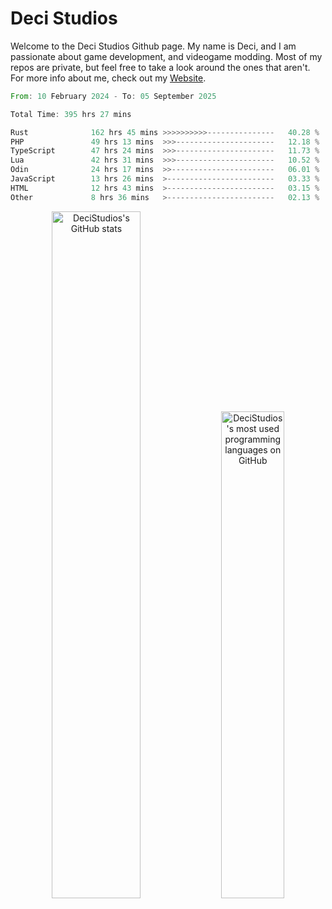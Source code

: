 # Deci Studios
Welcome to the Deci Studios Github page. My name is Deci, and I am passionate about game development, and videogame modding. Most of my repos are private, but feel free to take a look around the ones that aren't.
For more info about me, check out my <a href="https://decidev.co.uk" target="_blank">Website</a>.
<!--START_SECTION:waka-->

```rust
From: 10 February 2024 - To: 05 September 2025

Total Time: 395 hrs 27 mins

Rust              162 hrs 45 mins >>>>>>>>>>---------------   40.28 %
PHP               49 hrs 13 mins  >>>----------------------   12.18 %
TypeScript        47 hrs 24 mins  >>>----------------------   11.73 %
Lua               42 hrs 31 mins  >>>----------------------   10.52 %
Odin              24 hrs 17 mins  >>-----------------------   06.01 %
JavaScript        13 hrs 26 mins  >------------------------   03.33 %
HTML              12 hrs 43 mins  >------------------------   03.15 %
Other             8 hrs 36 mins   >------------------------   02.13 %
```

<!--END_SECTION:waka-->
<p align="center">
  <a href="https://github.com/anuraghazra/github-readme-stats" target="_blank"><img src="https://github-readme-stats.vercel.app/api?username=decistudios&show_icons=true&count_private=true&theme=omni&hide_border=true" alt="DeciStudios's GitHub stats" width="53.1%" /></a>
  <a href="https://github.com/anuraghazra/github-readme-stats" target="_blank"><img width="44.7%" src="https://github-readme-stats.vercel.app/api/top-langs/?username=decistudios&theme=omni&layout=compact&hide_border=true&langs_count=6" alt="DeciStudios's most used programming languages on GitHub" /></a>
</p>


